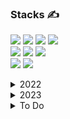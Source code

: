 ### Stacks ✍



<img src="https://img.shields.io/badge/JAVA-007396?style=for-the-badge&logo=java&logoColor=white"> <img src="https://img.shields.io/badge/javascript-F7DF1E?style=for-the-badge&logo=javascript&logoColor=black"> <img src="https://img.shields.io/badge/Delphi-232F3E?style=for-the-badge&logo=Delphi&logoColor=white"> <img src="https://img.shields.io/badge/Thymeleaf-005F0F?style=for-the-badge&logo=Thymeleaf&logoColor=green"><br>
<img src="https://img.shields.io/badge/oracle-F80000?style=for-the-badge&logo=oracle&logoColor=white"> <img src="https://img.shields.io/badge/postgresql-4169E1?style=for-the-badge&logo=postgresql&logoColor=white"> <img src="https://img.shields.io/badge/mysql-4479A1?style=for-the-badge&logo=mysql&logoColor=white"><br>
<img src="https://img.shields.io/badge/Spring-6DB33F?style=for-the-badge&logo=Spring&logoColor=white"> <img src="https://img.shields.io/badge/SpringBoot-6DB33F?style=for-the-badge&logo=SpringBoot&logoColor=white"> 

<details>
<summary>2022</summary>

(인프런강의)스프링 입문 - 코드로 배우는 스프링 부트, 웹 MVC, DB 접근기술
(인프런강의)스프링 핵심 원리 - 기본편<br>
(인프런강의)모든 개발자를 위한 HTTP 웹 기본 지식<br>
(인프런강의)자바 ORM 표준 JPA 프로그래밍 - 기본편<br>
(인프런강의)실전!스프링 부트와 JPA 활용1 - 웹 애플리케이션 개발<br>
(인프런강의)스프링MVC1편 - 백엔드 웹 개발 핵심 기술<br>
(인프런강의)스프링MVC2편 - 백엔드 웹 개발 활용 기술<br>
(인프런강의)스프링DB1편 - 데이터 접근 핵심 원리<br>
(인프런강의)스프링DB2편 - 데이터 접근 활용 기술<br>
(인프런강의)더 자바,Java 8<br>

</details>

<details>
<summary>2023</summary>
  
(인프런강의)기출로 대비하는 개발자 전공면접[CS 완전정복]<br>
(인프런강의)만들고 비교하며 학습하는 리액트 (React)<br>
(인프런강의)Vue.js 시작하기 - Age of Vue.js<br>
(인프런강의)Jenkins를 이용한 CI/CD Pipeline 구축<br>
(인프런강의)Vue3 완벽 마스터: 기초부터 실전까지 - "기본편"
  
</details>

<details>
<summary>To Do</summary>

(인프런강의)Spring Cloud로 개발하는 마이크로서비스 애플리케이션(MSA)<br>
(인프런강의)스프링 시큐리티 - Spring Boot 기반으로 개발하는 Spring Security<br>
(패스트캠퍼스)게시판 서비스<br>
(패스트캠퍼스)게시판 서비스 고도화<br>
(패스트캠퍼스)어드민 서비스<br>
(패스트캠퍼스)PT 이용권 관리 서비스<br>
(패스트캠퍼스)IT 서비스 회사에서 사용하는 진짜 프로젝트 맛보기<br>
(패스트캠퍼스)약국 길찾기 서비스<br>
(패스트캠퍼스)대규모 트래픽을 고려한 간단한 SNS 서비스<br>
(패스트캠퍼스)5가지 기능의 대출 도메인 프로젝트<br>
(패스트캠퍼스)Redis, Kafka를 활용한 대용량 데이터 처리 <br>
프로그래머스 파이썬 코딩테스트<br>
(인프런강의)스프링 핵심 원리 - 고급편<br>
(인프런강의)공공 데이터(오픈 데이터) API 제대로 배우기 Part.1<br>
(인프런강의)리눅스 입문 - 개념으로 탄탄히

</details>
